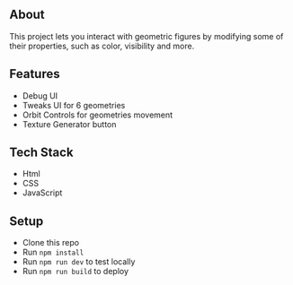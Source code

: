 ## About 

This project lets you interact with geometric figures by modifying some of their properties, such as color, visibility and more.

## Features

- Debug UI 
- Tweaks UI for 6 geometries
- Orbit Controls for geometries movement
- Texture Generator button 


## Tech Stack

- Html 
- CSS 
- JavaScript 

## Setup

- Clone this repo
- Run `npm install`
- Run `npm run dev` to test locally
- Run `npm run build` to deploy  
